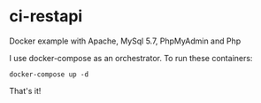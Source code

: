 # ci-restapi
Docker example with Apache, MySql 5.7, PhpMyAdmin and Php

I use docker-compose as an orchestrator. To run these containers:

```
docker-compose up -d
```

That's it!
